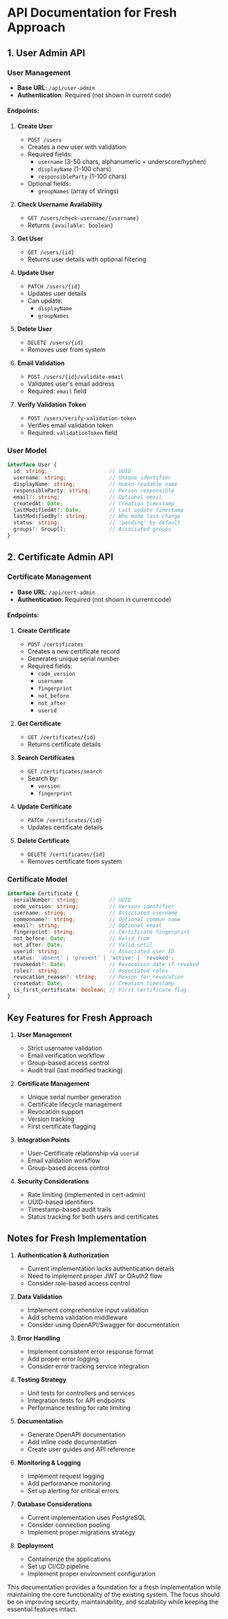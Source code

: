 # API Documentation for Fresh Approach

## 1. User Admin API

### User Management
- **Base URL**: `/api/user-admin`
- **Authentication**: Required (not shown in current code)

#### Endpoints:

1. **Create User**
   - `POST /users`
   - Creates a new user with validation
   - Required fields:
     - `username` (3-50 chars, alphanumeric + underscore/hyphen)
     - `displayName` (1-100 chars)
     - `responsibleParty` (1-100 chars)
   - Optional fields:
     - `groupNames` (array of strings)

2. **Check Username Availability**
   - `GET /users/check-username/{username}`
   - Returns `{available: boolean}`

3. **Get User**
   - `GET /users/{id}`
   - Returns user details with optional filtering

4. **Update User**
   - `PATCH /users/{id}`
   - Updates user details
   - Can update:
     - `displayName`
     - `groupNames`

5. **Delete User**
   - `DELETE /users/{id}`
   - Removes user from system

6. **Email Validation**
   - `POST /users/{id}/validate-email`
   - Validates user's email address
   - Required: `email` field

7. **Verify Validation Token**
   - `POST /users/verify-validation-token`
   - Verifies email validation token
   - Required: `validationToken` field

### User Model
```typescript
interface User {
  id: string;                    // UUID
  username: string;              // Unique identifier
  displayName: string;           // Human-readable name
  responsibleParty: string;      // Person responsible
  email?: string;                // Optional email
  createdAt: Date;               // Creation timestamp
  lastModifiedAt?: Date;         // Last update timestamp
  lastModifiedBy?: string;       // Who made last change
  status: string;                // 'pending' by default
  groups?: Group[];              // Associated groups
}
```

## 2. Certificate Admin API

### Certificate Management
- **Base URL**: `/api/cert-admin`
- **Authentication**: Required (not shown in current code)

#### Endpoints:

1. **Create Certificate**
   - `POST /certificates`
   - Creates a new certificate record
   - Generates unique serial number
   - Required fields:
     - `code_version`
     - `username`
     - `fingerprint`
     - `not_before`
     - `not_after`
     - `userid`

2. **Get Certificate**
   - `GET /certificates/{id}`
   - Returns certificate details

3. **Search Certificates**
   - `GET /certificates/search`
   - Search by:
     - `version`
     - `fingerprint`

4. **Update Certificate**
   - `PATCH /certificates/{id}`
   - Updates certificate details

5. **Delete Certificate**
   - `DELETE /certificates/{id}`
   - Removes certificate from system

### Certificate Model
```typescript
interface Certificate {
  serialNumber: string;          // UUID
  code_version: string;          // Version identifier
  username: string;              // Associated username
  commonname?: string;           // Optional common name
  email?: string;                // Optional email
  fingerprint: string;           // Certificate fingerprint
  not_before: Date;              // Valid from
  not_after: Date;               // Valid until
  userid: string;                // Associated user ID
  status: 'absent' | 'present' | 'active' | 'revoked';
  revokedat?: Date;              // Revocation date if revoked
  roles?: string;                // Associated roles
  revocation_reason?: string;    // Reason for revocation
  createdat: Date;               // Creation timestamp
  is_first_certificate: boolean; // First certificate flag
}
```

## Key Features for Fresh Approach

1. **User Management**
   - Strict username validation
   - Email verification workflow
   - Group-based access control
   - Audit trail (last modified tracking)

2. **Certificate Management**
   - Unique serial number generation
   - Certificate lifecycle management
   - Revocation support
   - Version tracking
   - First certificate flagging

3. **Integration Points**
   - User-Certificate relationship via `userid`
   - Email validation workflow
   - Group-based access control

4. **Security Considerations**
   - Rate limiting (implemented in cert-admin)
   - UUID-based identifiers
   - Timestamp-based audit trails
   - Status tracking for both users and certificates

## Notes for Fresh Implementation

1. **Authentication & Authorization**
   - Current implementation lacks authentication details
   - Need to implement proper JWT or OAuth2 flow
   - Consider role-based access control

2. **Data Validation**
   - Implement comprehensive input validation
   - Add schema validation middleware
   - Consider using OpenAPI/Swagger for documentation

3. **Error Handling**
   - Implement consistent error response format
   - Add proper error logging
   - Consider error tracking service integration

4. **Testing Strategy**
   - Unit tests for controllers and services
   - Integration tests for API endpoints
   - Performance testing for rate limiting

5. **Documentation**
   - Generate OpenAPI documentation
   - Add inline code documentation
   - Create user guides and API reference

6. **Monitoring & Logging**
   - Implement request logging
   - Add performance monitoring
   - Set up alerting for critical errors

7. **Database Considerations**
   - Current implementation uses PostgreSQL
   - Consider connection pooling
   - Implement proper migrations strategy

8. **Deployment**
   - Containerize the applications
   - Set up CI/CD pipeline
   - Implement proper environment configuration

This documentation provides a foundation for a fresh implementation while maintaining the core functionality of the existing system. The focus should be on improving security, maintainability, and scalability while keeping the essential features intact. 